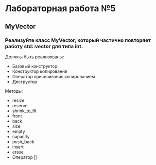 <h1>Лабораторная работа №5</h1>
<h2>MyVector</h2>
<h3>Реализуйте класс MyVector, который частично повторяет работу std::vector для типа int.</h3>
<p>Должны быть реализованы:</p>
<ul>
  <li>Базовый конструктор</li>
  <li>Конструктор копирования</li>
  <li>Оператор присваивания копированием</li>
  <li>Деструктор</li>
</ul>
<p>Методы:</p>
<ul>
  <li>resize</li>
  <li>reserve</li>
  <li>shrink_to_fit</li>
  <li>front</li>
  <li>back</li>
  <li>size</li>
  <li>empty</li>
  <li>capacity</li>
  <li>push_back</li>
  <li>insert</li>
  <li>erase</li>
  <li>Оператор []</li>
</ul>
